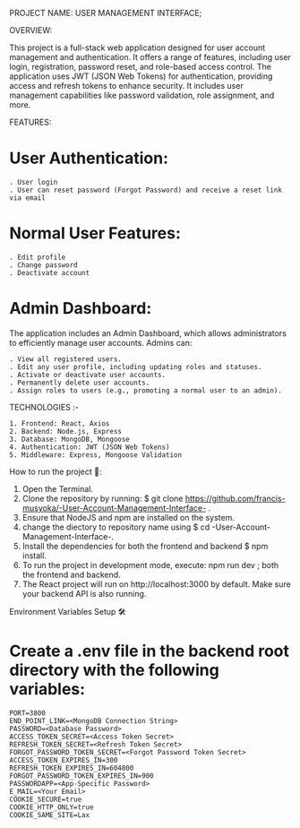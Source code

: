 PROJECT NAME: USER MANAGEMENT INTERFACE;

OVERVIEW:

This project is a full-stack web application designed for user account management and authentication. It offers a range of features, including user login, registration, password reset, and role-based access control. The application uses JWT (JSON Web Tokens) for authentication, providing access and refresh tokens to enhance security. It includes user management capabilities like password validation, role assignment, and more.



FEATURES: 

# User Authentication:
    . User login
    . User can reset password (Forgot Password) and receive a reset link via email

# Normal User Features:
    . Edit profile
    . Change password
    . Deactivate account

# Admin Dashboard:
The application includes an Admin Dashboard, which allows administrators to efficiently manage user accounts. Admins can:

    . View all registered users.
    . Edit any user profile, including updating roles and statuses.
    . Activate or deactivate user accounts.
    . Permanently delete user accounts.
    . Assign roles to users (e.g., promoting a normal user to an admin).

TECHNOLOGIES :-

    1. Frontend: React, Axios
    2. Backend: Node.js, Express
    3. Database: MongoDB, Mongoose
    4. Authentication: JWT (JSON Web Tokens)
    5. Middleware: Express, Mongoose Validation

How to run the project 🚀:

1. Open the Terminal.
2. Clone the repository by running: $ git clone https://github.com/francis-musyoka/-User-Account-Management-Interface- .
3. Ensure that NodeJS and npm are installed on the system.
4. change the diectory to repository name using $ cd -User-Account-Management-Interface-.
5. Install the dependencies for both the frontend and backend $ npm install.
6. To run the project in development mode, execute: npm run dev ; both the frontend and backend.
7. The React project will run on http://localhost:3000 by default. Make sure your backend API is also       running.



Environment Variables Setup 🛠️

# Create a .env file in the backend root directory with the following variables:

    PORT=3800
    END_POINT_LINK=<MongoDB Connection String>
    PASSWORD=<Database Password>
    ACCESS_TOKEN_SECRET=<Access Token Secret>
    REFRESH_TOKEN_SECRET=<Refresh Token Secret>
    FORGOT_PASSWORD_TOKEN_SECRET=<Forgot Password Token Secret>
    ACCESS_TOKEN_EXPIRES_IN=300
    REFRESH_TOKEN_EXPIRES_IN=604800
    FORGOT_PASSWORD_TOKEN_EXPIRES_IN=900
    PASSWORDAPP=<App-Specific Password>
    E_MAIL=<Your Email>
    COOKIE_SECURE=true
    COOKIE_HTTP_ONLY=true
    COOKIE_SAME_SITE=Lax
